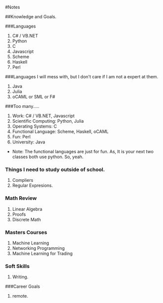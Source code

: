 #Notes

##Knowledge and Goals.

###Languages

1. C# / VB.NET
2. Python
3. C
4. Javascript
5. Scheme
6. Haskell
7. Perl

###Languages I will mess with, but I don't care if I am not a expert at them.
1. Java
2. Julia
3. oCAML or SML or F#

###Too many.....

1. Work: C# / VB.NET, Javascript
2. Scientific Computing: Python, Julia
3. Operating Systems: C
4. Functional Language: Scheme, Haskell, oCAML
5. Fun: Perl
6. University: Java

- Note: The functional languages are just for fun. As, It is your next two classes both use python. So, yeah. 

### Things I need to study outside of school.

1. Compliers
2. Regular Expresions.

### Math Review

1. Linear Algebra
2. Proofs
3. Discrete Math

### Masters Courses

1. Machine Learning
2. Networking Programming
3. Machine Learning for Trading

### Soft Skills

1. Writing.

###Career Goals

1. remote.

